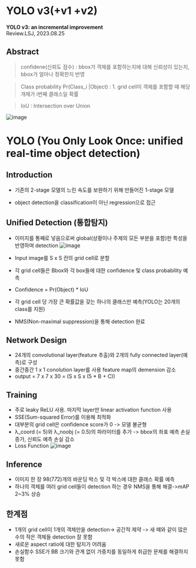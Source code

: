 # YOLO v3(+v1 +v2)
**YOLO v3: an incremental improvement**   
Review.LSJ, 2023.08.25   
## Abstract 

> confidene(신뢰도 점수) : bbox가 객체를 포함하는지에 대해 신뢰성이 있는지, bbox가 얼마나 정확한지 반영

> Class probability  Pr(Class_i  |Object)  : 1. grid cell이 객체를 포함할 때 해당 개체가 i번째 클래스일 확률

> IoU : Intersection over Union

![image](https://github.com/sj990710/Thesis_Review/assets/127752372/4a0e4ffd-9d13-48f5-b4cd-d493294b0ac2)
# YOLO (You Only Look Once: unified real-time object detection)

## Introduction
* 기존의 2-stage 모델의 느린 속도를 보완하기 위해 만들어진 1-stage 모델

* object detection을 classification이 아닌 regression으로 접근

## Unified Detection (통합탐지)

* 이미지를 통째로 넣음으로써 global(상황이나 주제의 모든 부분을 포함)한 특성을 반영하며 detection
![image](https://github.com/sj990710/Thesis_Review/assets/127752372/6309213a-8b1d-4ed4-84b0-dd7febf337aa)
* Input image를 S x S 칸의 grid cell로 분할

* 각 grid cell들은 Bbox와 각 box들에 대한 confidence 및 class probability 예측
*  Confidence = Pr(Object) * IoU
*  각 grid cell 당 가장 큰 확률값을 갖는 하나의 클래스만 예측(YOLO는 20개의 class를 지원)
*  NMS(Non-maximal suppression)을 통해 detection 완료

## Network Design
*  24개의 convolutional layer(feature 추출)와 2개의 fully connected layer(예측)로 구성
*  중간중간 1 x 1 conolution layer를 사용 feature map의 demension 감소
*  output = 7 x 7 x 30 = (S x S x (5 * B + C))

## Training
*  주로 leaky ReLU 사용. 마지막 layer만 linear activation function 사용
*  SSE(Sum-squared Error)를 이용해 최적화
*  대부분의 grid cell은 confidence score가 0 -> 모델 불균형
*  λ_coord (= 5)와 λ_noobj (= 0.5)의 파라미터를 추가 -> bbox의 좌표 예측 손실 증가, 신뢰도 예측 손실 감소
*  Loss Function
 ![image](https://github.com/sj990710/Thesis_Review/assets/127752372/f353dec8-b17d-4c6d-a8e4-7d055b443693)

## Inference
*  이미지 한 장 98(7*7*2)개의 바운딩 박스 및 각 박스에 대한 클래스 확률 예측
*  하나의 객체를 여러 grid cell들이 detection 하는 경우 NMS을 통해 해결->mAP 2~3% 상승

## 한계점
*  1개의 grid cell이 1개의 객체만을 detection-> 공간적 제약 -> 새 떼와 같이 많은 수의 작은 객체들 detection 잘 못함
*  새로운 aspect ratio에 대한 탐지가 어려움
*  손실함수 SSE가 BB 크기와 관계 없이 가중치를 동일하게 취급한 문제를 해결하지 못함
